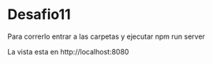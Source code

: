 # Desafio11

Para correrlo entrar a las carpetas y ejecutar npm run server

La vista esta en http://localhost:8080

